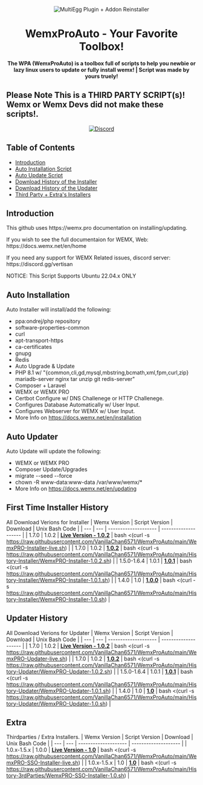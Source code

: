 <p align="center">
<img alt="MultiEgg Plugin + Addon Reinstaller"
    src="https://cdn.discordapp.com/icons/760945720470667294/1f6cf16d3e468242cacc1b539e6b4561.webp?size=256">
</p>

<h1 align="center">WemxProAuto - Your Favorite Toolbox! </h1>

<p align="center">
 <b>
      The WPA (WemxProAuto) is a toolbox full of scripts to help you newbie or lazy linux users to update or fully install wemx!
    </b>
    <b>
      | Script was made by yours truely!
    <p align="center"><h2> Please Note This is a THIRD PARTY SCRIPT(s)! Wemx or Wemx Devs did not make these scripts!. </h2></p>
  </b>
</p>

<p align="center">
    <a href="https://discord.gg/vertisan-760945720470667294">
        <img alt="Discord" src="https://img.shields.io/discord/760945720470667294?color=7289DA&label=Discord&logo=discord&logoColor=7289DA">
    </a>
</p>

## Table of Contents 

*   [Introduction](#introduction)
*   [Auto Installation Script](#Auto-Installation)
*   [Auto Update Script](#Auto-Uodater])
*   [Download History of the Installer](#First-Time-Installer-History)
*   [Download History of the Updater](#Updater-History)
*   [Third Party + Extra's Installers]()

## Introduction
<p>This github uses https://wemx.pro documentation on installing/updating.</p>
<p>If you wish to see the full documentaion for WEMX, Web: https://docs.wemx.net/en/home</p>
<p>If you need any support for WEMX Related issues, discord server: https://discord.gg/vertisan</p>
<p>NOTICE: This Script Supports Ubuntu 22.04.x ONLY</p>

## Auto Installation

Auto Installer will install/add the following:
 - ppa:ondrej/php repository
 - software-properties-common
 - curl
 - apt-transport-https
 - ca-certificates
 - gnupg
 - Redis
 - Auto Upgrade & Update
 - PHP 8.1 w/ "{common,cli,gd,mysql,mbstring,bcmath,xml,fpm,curl,zip} mariadb-server nginx tar unzip git redis-server"
 - Composer + Laravel
 - WEMX or WEMX PRO
 - Certbot Configure w/ DNS Challenege or HTTP Challenege.
 - Configures Database Automatically w/ User Input.
 - Configures Webserver for WEMX w/ User Input.
 - More Info on https://docs.wemx.net/en/installation

## Auto Updater

Auto Update will update the following:
 - WEMX or WEMX PRO
 - Composer Update/Upgrades
 - migrate --seed --force
 - chown -R www-data:www-data /var/www/wemx/*
 - More Info on https://docs.wemx.net/en/updating

## First Time Installer History
All Download Verions for Installer
| Wemx Version | Script Version | Download | Unix Bash Code |
| --- | --- | -------------------- | -------------------- |
| 1.7.0 | 1.0.2 | **[Live Version - 1.0.2](https://github.com/VanillaChan6571/WemxProAuto/blob/main/WemxPRO-Installer-live.sh)** | bash <(curl -s https://raw.githubusercontent.com/VanillaChan6571/WemxProAuto/main/WemxPRO-Installer-live.sh) |
| 1.7.0 | 1.0.2 | **[1.0.2](https://github.com/VanillaChan6571/WemxProAuto/blob/main/History-Installer/WemxPRO-Installer-1.0.2.sh)** | bash <(curl -s https://raw.githubusercontent.com/VanillaChan6571/WemxProAuto/main/History-Installer/WemxPRO-Installer-1.0.2.sh) |
| 1.5.0-1.6.4 | 1.0.1 | **[1.0.1](https://github.com/VanillaChan6571/WemxProAuto/blob/main/History-Installer/WemxPRO-Installer-1.0.1.sh)** | bash <(curl -s https://raw.githubusercontent.com/VanillaChan6571/WemxProAuto/main/History-Installer/WemxPRO-Installer-1.0.1.sh) |
| 1.4.0 | 1.0 | **[1.0.0](https://github.com/VanillaChan6571/WemxProAuto/blob/main/History-Installer/WemxPRO-Installer-1.0.sh)** | bash <(curl -s https://raw.githubusercontent.com/VanillaChan6571/WemxProAuto/main/History-Installer/WemxPRO-Installer-1.0.sh) |

## Updater History
All Download Verions for Updater
| Wemx Version | Script Version | Download | Unix Bash Code |
| --- | --- | -------------------- | -------------------- |
| 1.7.0 | 1.0.2 | **[Live Version - 1.0.2](https://github.com/VanillaChan6571/WemxProAuto/blob/main/WemxPRO-Updater-live.sh)** | bash <(curl -s https://raw.githubusercontent.com/VanillaChan6571/WemxProAuto/main/WemxPRO-Updater-live.sh) |
| 1.7.0 | 1.0.2 | **[1.0.2](https://github.com/VanillaChan6571/WemxProAuto/blob/main/History-Updater/WemxPRO-Updater-1.0.2.sh)** | bash <(curl -s https://raw.githubusercontent.com/VanillaChan6571/WemxProAuto/main/History-Updater/WemxPRO-Updater-1.0.2.sh) |
| 1.5.0-1.6.4 | 1.0.1 | **[1.0.1](https://github.com/VanillaChan6571/WemxProAuto/blob/main/History-Updater/WemxPRO-Updater-1.0.1.sh)** | bash <(curl -s https://raw.githubusercontent.com/VanillaChan6571/WemxProAuto/main/History-Updater/WemxPRO-Updater-1.0.1.sh) |
| 1.4.0 | 1.0 | **[1.0](https://github.com/VanillaChan6571/WemxProAuto/blob/main/History-Updater/WemxPRO-Updater-1.0.sh)** | bash <(curl -s https://raw.githubusercontent.com/VanillaChan6571/WemxProAuto/main/History-Updater/WemxPRO-Updater-1.0.sh) |

## Extra
Thirdparties / Extra Installers.
| Wemx Version | Script Version | Download | Unix Bash Code |
| --- | --- | -------------------- | -------------------- |
| 1.0.x-1.5.x | 1.0.0 | **[Live Version - 1.0](https://github.com/VanillaChan6571/WemxProAuto/blob/main/WemxPRO-SSO-Installer-live.sh)** | bash <(curl -s https://raw.githubusercontent.com/VanillaChan6571/WemxProAuto/main/WemxPRO-SSO-Installer-live.sh) |
| 1.0.x-1.5.x | 1.0 | **[1.0](https://github.com/VanillaChan6571/WemxProAuto/blob/main/History-3rdParties/WemxPRO-SSO-Installer-1.0.sh)** | bash <(curl -s https://raw.githubusercontent.com/VanillaChan6571/WemxProAuto/main/History-3rdParties/WemxPRO-SSO-Installer-1.0.sh) |

